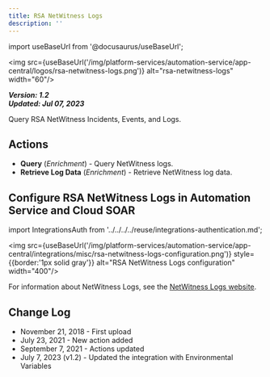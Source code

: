 ```yaml
---
title: RSA NetWitness Logs
description: ''
---
```

import useBaseUrl from '@docusaurus/useBaseUrl';

<img src={useBaseUrl('/img/platform-services/automation-service/app-central/logos/rsa-netwitness-logs.png')} alt="rsa-netwitness-logs" width="60"/>

***Version: 1.2  
Updated: Jul 07, 2023***

Query RSA NetWitness Incidents, Events, and Logs.

## Actions

* **Query** (*Enrichment*) - Query NetWitness logs.
* **Retrieve Log Data** (*Enrichment*) - Retrieve NetWitness log data.

## Configure RSA NetWitness Logs in Automation Service and Cloud SOAR

import IntegrationsAuth from '../../../../reuse/integrations-authentication.md';

<IntegrationsAuth/>

<img src={useBaseUrl('/img/platform-services/automation-service/app-central/integrations/misc/rsa-netwitness-logs-configuration.png')} style={{border:'1px solid gray'}} alt="RSA NetWitness Logs configuration" width="400"/>

For information about NetWitness Logs, see the [NetWitness Logs website](https://www.netwitness.com/products/log-management-monitoring/).

## Change Log

* November 21, 2018 - First upload
* July 23, 2021 - New action added
* September 7, 2021 - Actions updated
* July 7, 2023 (v1.2) - Updated the integration with Environmental Variables
